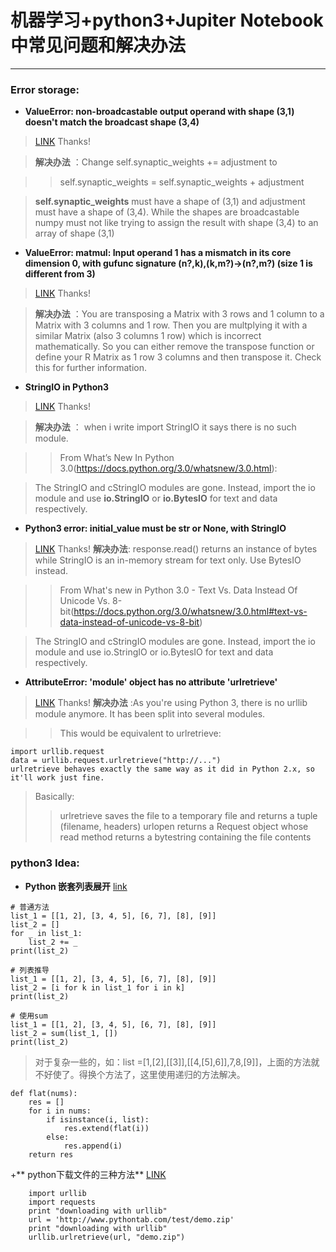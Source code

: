 # 机器学习+python3+Jupiter Notebook中常见问题和解决办法
----
### Error storage:
* **ValueError: non-broadcastable output operand with shape (3,1) doesn't match the broadcast shape (3,4)**
>[LINK](https://stackoverflow.com/questions/47493559/valueerror-non-broadcastable-output-operand-with-shape-3-1-doesnt-match-the/47493938)  Thanks!

>**解决办法** ：Change self.synaptic_weights += adjustment to

>>self.synaptic_weights = self.synaptic_weights + adjustment

>**self.synaptic_weights** must have a shape of (3,1) and adjustment must have a shape of (3,4). While the shapes are broadcastable numpy must not like trying to assign the result with shape (3,4) to an array of shape (3,1)

* **ValueError: matmul: Input operand 1 has a mismatch in its core dimension 0, with gufunc signature (n?,k),(k,m?)->(n?,m?) (size 1 is different from 3)**
>[LINK](https://stackoverflow.com/questions/59317249/valueerror-matmul-input-operand-1-has-a-mismatch-in-its-core-dimension-0-with)  Thanks!

>**解决办法** ：You are transposing a Matrix with 3 rows and 1 column to a Matrix with 3 columns and 1 row. Then you are multplying it with a similar Matrix (also 3 columns 1 row) which is incorrect mathematically. So you can either remove the transpose function or define your R Matrix as 1 row 3 columns and then transpose it. Check this for further information.

* **StringIO in Python3**
>[LINK](https://stackoverflow.com/questions/11914472/stringio-in-python3)  Thanks!

>**解决办法** ：
>when i write import StringIO it says there is no such module.

>>From What’s New In Python 3.0(https://docs.python.org/3.0/whatsnew/3.0.html):

>The StringIO and cStringIO modules are gone. Instead, import the io module and use **io.StringIO** or **io.BytesIO** for text and data respectively.

* **Python3 error: initial_value must be str or None, with StringIO**
>[LINK](https://stackoverflow.com/questions/31064981/python3-error-initial-value-must-be-str-or-none-with-stringio)  Thanks!
>**解决办法**: response.read() returns an instance of bytes while StringIO is an in-memory stream for text only. Use BytesIO instead.

>>From What's new in Python 3.0 - Text Vs. Data Instead Of Unicode Vs. 8-bit(https://docs.python.org/3.0/whatsnew/3.0.html#text-vs-data-instead-of-unicode-vs-8-bit)

>The StringIO and cStringIO modules are gone. Instead, import the io module and use io.StringIO or io.BytesIO for text and data respectively. 

* **AttributeError: 'module' object has no attribute 'urlretrieve'**
>[LINK](https://stackoverflow.com/questions/17960942/attributeerror-module-object-has-no-attribute-urlretrieve)  Thanks!
>**解决办法** :As you're using Python 3, there is no urllib module anymore. It has been split into several modules.

>>This would be equivalent to urlretrieve:
```
import urllib.request
data = urllib.request.urlretrieve("http://...")
urlretrieve behaves exactly the same way as it did in Python 2.x, so it'll work just fine.
```

>Basically:
>>urlretrieve saves the file to a temporary file and returns a tuple (filename, headers)
>>urlopen returns a Request object whose read method returns a bytestring containing the file contents

### python3 Idea:
+ **Python 嵌套列表展开**
[link](https://blog.csdn.net/XX_123_1_RJ/article/details/80591107)
```
# 普通方法
list_1 = [[1, 2], [3, 4, 5], [6, 7], [8], [9]]
list_2 = []
for _ in list_1:
    list_2 += _
print(list_2)
 
# 列表推导
list_1 = [[1, 2], [3, 4, 5], [6, 7], [8], [9]]
list_2 = [i for k in list_1 for i in k]
print(list_2)
 
# 使用sum
list_1 = [[1, 2], [3, 4, 5], [6, 7], [8], [9]]
list_2 = sum(list_1, [])
print(list_2)
```
>对于复杂一些的，如：list =[1,[2],[[3]],[[4,[5],6]],7,8,[9]]，上面的方法就不好使了。得换个方法了，这里使用递归的方法解决。
```
def flat(nums):
    res = []
    for i in nums:
        if isinstance(i, list):
            res.extend(flat(i))
        else:
            res.append(i)
    return res
```

+** python下载文件的三种方法**
[LINK](https://www.jianshu.com/p/e137b03a1cd2)
```
    import urllib 
    import requests
    print "downloading with urllib" 
    url = 'http://www.pythontab.com/test/demo.zip'  
    print "downloading with urllib"
    urllib.urlretrieve(url, "demo.zip")
```
